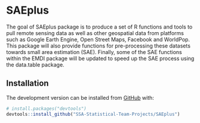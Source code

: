 
<!-- README.md is generated from README.Rmd. Please edit that file -->

# SAEplus

<!-- badges: start -->
<!-- badges: end -->

The goal of SAEplus package is to produce a set of R functions and tools
to pull remote sensing data as well as other geospatial data from
platforms such as Google Earth Engine, Open Street Maps, Facebook and
WorldPop. This package will also provide functions for pre-processing
these datasets towards small area estimation (SAE). Finally, some of the
SAE functions within the EMDI package will be updated to speed up the
SAE process using the data.table package. 

## Installation

<!-- You can install the released version of SAEplus from [CRAN](https://CRAN.R-project.org) with: -->
<!-- ``` r -->
<!-- install.packages("SAEplus") -->
<!-- ``` -->

The development version can be installed from
[GitHub](https://github.com/) with:

``` r
# install.packages("devtools")
devtools::install_github("SSA-Statistical-Team-Projects/SAEplus")
```

<!-- ## Example -->
<!-- This is a basic example which shows you how to solve a common problem: -->
<!-- ```{r example} -->
<!-- library(SAEplus) -->
<!-- ## basic example code -->
<!-- ``` -->
<!-- What is special about using `README.Rmd` instead of just `README.md`? You can include R chunks like so: -->
<!-- ```{r cars} -->
<!-- summary(cars) -->
<!-- ``` -->
<!-- You'll still need to render `README.Rmd` regularly, to keep `README.md` up-to-date. `devtools::build_readme()` is handy for this. You could also use GitHub Actions to re-render `README.Rmd` every time you push. An example workflow can be found here: <https://github.com/r-lib/actions/tree/master/examples>. -->
<!-- You can also embed plots, for example: -->
<!-- ```{r pressure, echo = FALSE} -->
<!-- plot(pressure) -->
<!-- ``` -->
<!-- In that case, don't forget to commit and push the resulting figure files, so they display on GitHub and CRAN. -->
